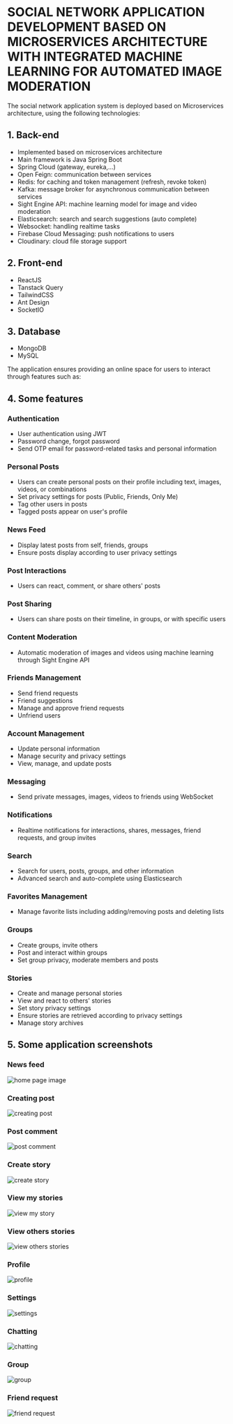 # SOCIAL NETWORK APPLICATION DEVELOPMENT BASED ON MICROSERVICES ARCHITECTURE WITH INTEGRATED MACHINE LEARNING FOR AUTOMATED IMAGE MODERATION

The social network application system is deployed based on Microservices architecture, using the following technologies:

## 1. Back-end
* Implemented based on microservices architecture
* Main framework is Java Spring Boot
* Spring Cloud (gateway, eureka,...)
* Open Feign: communication between services
* Redis: for caching and token management (refresh, revoke token)
* Kafka: message broker for asynchronous communication between services
* Sight Engine API: machine learning model for image and video moderation
* Elasticsearch: search and search suggestions (auto complete)
* Websocket: handling realtime tasks
* Firebase Cloud Messaging: push notifications to users
* Cloudinary: cloud file storage support

## 2. Front-end
* ReactJS
* Tanstack Query
* TailwindCSS
* Ant Design
* SocketIO

## 3. Database
* MongoDB
* MySQL

The application ensures providing an online space for users to interact through features such as:

## 4. Some features
### Authentication
* User authentication using JWT
* Password change, forgot password
* Send OTP email for password-related tasks and personal information

### Personal Posts
* Users can create personal posts on their profile including text, images, videos, or combinations
* Set privacy settings for posts (Public, Friends, Only Me)
* Tag other users in posts
* Tagged posts appear on user's profile

### News Feed
* Display latest posts from self, friends, groups
* Ensure posts display according to user privacy settings

### Post Interactions
* Users can react, comment, or share others' posts

### Post Sharing
* Users can share posts on their timeline, in groups, or with specific users

### Content Moderation
* Automatic moderation of images and videos using machine learning through Sight Engine API

### Friends Management
* Send friend requests
* Friend suggestions
* Manage and approve friend requests
* Unfriend users

### Account Management
* Update personal information
* Manage security and privacy settings
* View, manage, and update posts

### Messaging
* Send private messages, images, videos to friends using WebSocket

### Notifications
* Realtime notifications for interactions, shares, messages, friend requests, and group invites

### Search
* Search for users, posts, groups, and other information
* Advanced search and auto-complete using Elasticsearch

### Favorites Management
* Manage favorite lists including adding/removing posts and deleting lists

### Groups
* Create groups, invite others
* Post and interact within groups
* Set group privacy, moderate members and posts

### Stories
* Create and manage personal stories
* View and react to others' stories
* Set story privacy settings
* Ensure stories are retrieved according to privacy settings
* Manage story archives

## 5. Some application screenshots
### News feed
![home page image](https://raw.githubusercontent.com/VietTran8/resources/refs/heads/master/social_network/home.png)

### Creating post
![creating post](https://raw.githubusercontent.com/VietTran8/resources/refs/heads/master/social_network/create_post.png)

### Post comment
![post comment](https://raw.githubusercontent.com/VietTran8/resources/refs/heads/master/social_network/comment.png)

### Create story
![create story](https://raw.githubusercontent.com/VietTran8/resources/refs/heads/master/social_network/create_story.png)

### View my stories
![view my story](https://raw.githubusercontent.com/VietTran8/resources/refs/heads/master/social_network/view_my_story.png)

### View others stories
![view others stories](https://raw.githubusercontent.com/VietTran8/resources/refs/heads/master/social_network/view_story_others.png)

### Profile
![profile](https://raw.githubusercontent.com/VietTran8/resources/refs/heads/master/social_network/profile.png)

### Settings
![settings](https://raw.githubusercontent.com/VietTran8/resources/refs/heads/master/social_network/settings.png)

### Chatting
![chatting](https://raw.githubusercontent.com/VietTran8/resources/refs/heads/master/social_network/chat.png)

### Group
![group](https://raw.githubusercontent.com/VietTran8/resources/refs/heads/master/social_network/group.png)

### Friend request
![friend request](https://raw.githubusercontent.com/VietTran8/resources/refs/heads/master/social_network/friend_requests.png)
